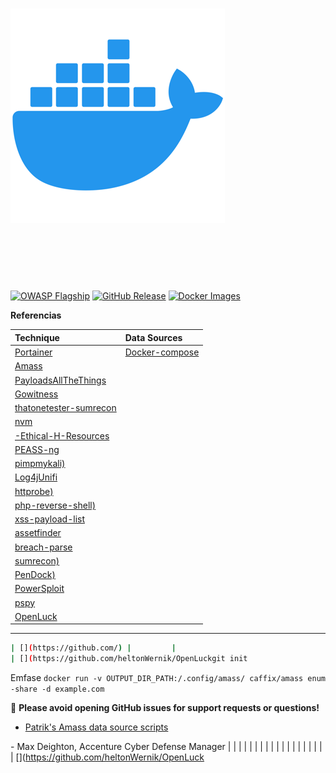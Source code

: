 # [![Docker Logo](./docker.png)](https://docs.docker.com/reference/)

# <p align="center"> <img src=""></p>

[![OWASP Flagship](https://img.shields.io/badge/owasp-flagship%20project-48A646.svg)](https://owasp.org/projects/#sec-flagships)
[![GitHub Release](https://img.shields.io/github/release/OWASP/Amass)](https://github.com/OWASP/Amass/releases/latest)
[![Docker Images](https://img.shields.io/docker/pulls/caffix/amass.svg)](https://hub.docker.com/r/caffix/amass)

**Referencias**

| Technique    | Data Sources |
|:-------------|:-------------|
| [Portainer](https://www.portainer.io/) | [Docker-compose](./portainer-ce) |
| [Amass](https://github.com/owasp-amass/amass) |	|
| [PayloadsAllTheThings](https://github.com/swisskyrepo/PayloadsAllTheThings)|	|
| [Gowitness](https://github.com/sensepost/gowitness) |		|
| [thatonetester-sumrecon](https://github.com/TheJoyOfHacking/thatonetester-sumrecon) |     |
| [nvm](https://github.com/nvm-sh/nvm) |     |
| [-Ethical-H-Resources](https://github.com/TCM-Course-Resources/Practical-Ethical-Hacking-Resources) |     |
| [PEASS-ng](https://github.com/carlospolop/PEASS-ng) |         |
| [pimpmykali)](https://github.com/Dewalt-arch/pimpmykali) |         |
| [Log4jUnifi](https://github.com/puzzlepeaches/Log4jUnifi) |         |
| [httprobe)](https://github.com/tomnomnom/httprobe) |         |
| [php-reverse-shell)](https://github.com/pentestmonkey/php-reverse-shell) |         |
| [xss-payload-list](https://github.com/payloadbox/xss-payload-list) |         |
| [assetfinder](https://github.com/tomnomnom/assetfinder) |         |
| [breach-parse](https://github.com/hmaverickadams/breach-parse) |         |
| [sumrecon)](https://github.com/Gr1mmie/sumrecon) |         |
| [PenDock)](https://github.com/Kr0ff/PenDock) |         |
| [PowerSploit](https://github.com/PowerShellMafia/PowerSploit) |         |
| [pspy](https://github.com/DominicBreuker/pspy) |         |
| [OpenLuck](https://github.com/heltonWernik/OpenLuck) |	|
----
```bash
| [](https://github.com/) |         |
| [](https://github.com/heltonWernik/OpenLuckgit init
```
Emfase  `docker run -v OUTPUT_DIR_PATH:/.config/amass/ caffix/amass enum -share -d example.com`

:stop_sign:   **Please avoid opening GitHub issues for support requests or questions!**

* [Patrik's Amass data source scripts](https://github.com/PatrikFehrenbach/amass-tools)

\- Max Deighton, Accenture Cyber Defense Manager
| [](https://github.com/) |         |
| [](https://github.com/) |         |
| [](https://github.com/) |         |
| [](https://github.com/) |         |
| [](https://github.com/) |         |
| [](https://github.com/) |         |
| [](https://github.com/heltonWernik/OpenLuck
